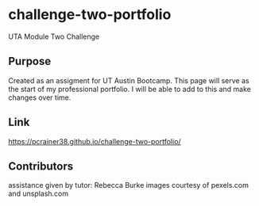 # challenge-two-portfolio
UTA Module Two Challenge

## Purpose
Created as an assigment for UT Austin Bootcamp.  This page will serve as the start of my professional portfolio. I will be able to add to this and make changes over time.

## Link
https://pcrainer38.github.io/challenge-two-portfolio/

## Contributors
assistance given by tutor: Rebecca Burke
images courtesy of pexels.com and unsplash.com